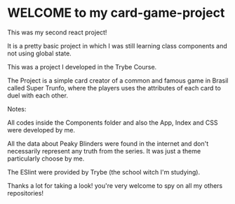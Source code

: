 # WELCOME to my card-game-project

This was my second react project!

It is a pretty basic project in which I was still learning class components and not using global state.

This was a project I developed in the Trybe Course.

The Project is a simple card creator of a common and famous game in Brasil called Super Trunfo, where the players uses the attributes of each card to duel with each other.

Notes:

All codes inside the Components folder and also the App, Index and CSS were developed by me.

All the data about Peaky Blinders were found in the internet and don't necessarily represent any truth from the series. It was just a theme particularly choose by me.

The ESlint were provided by Trybe (the school witch I'm studying).

Thanks a lot for taking a look! you're very welcome to spy on all my others repositories!